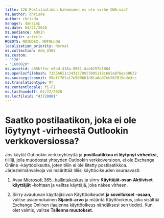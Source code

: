 ```yaml
---
title: 126 Postilaatikon hakeminen ei ole virhe OWA:ssa?
ms.author: chrisda
author: chrisda
manager: dansimp
ms.date: 04/21/2020
ms.audience: Admin
ms.topic: article
ROBOTS: NOINDEX, NOFOLLOW
localization_priority: Normal
ms.collection: Adm_O365
ms.custom:
- "126"
- "1600020"
ms.assetid: e85bffec-e5ad-418a-8561-dab6257e1864
ms.openlocfilehash: 72556651c3431379953b05118c688a876eab0632
ms.sourcegitcommit: 55eff703a17e500681d8fa6a87eb067019ade3cc
ms.translationtype: MT
ms.contentlocale: fi-FI
ms.lasthandoff: 04/22/2020
ms.locfileid: "43720801"
---
```

# <a name="getting-a-mailbox-not-found-error-in-outlook-on-the-web"></a>Saatko postilaatikon, joka ei ole löytynyt -virheestä Outlookin verkkoversiossa?

Jos käytät Outlookin verkkoyhteyttä ja **postilaatikkoa ei löytynyt virheeksi,** tilillä, jolla muodostat yhteyden Outlookin verkkoversioon, ei ole Exchange Online -käyttöoikeutta, joten tiliin ei ole liitetty postilaatikkoa. Järjestelmänvalvoja voi määrittää tiliisi käyttöoikeuden seuraavasti:

1. Avaa [Microsoft 365 -hallintakeskus](https://portal.office.com/adminportal/home#/homepage) ja siirry **Käyttäjät-osan** **Aktiiviset käyttäjät** -kohtaan ja valitse käyttäjä, joka näkee virheen.

2. Siirry avautuvan käyttäjäsivun Käyttöoikeudet **ja sovellukset -osaan,** valitse asianmukainen **Sijainti-arvo** ja määritä Käyttöoikeus, joka sisältää Exchange Onlinen (laajenna käyttöoikeus nähdäksesi sen tiedot). Kun olet valmis, valitse **Tallenna muutokset**.
